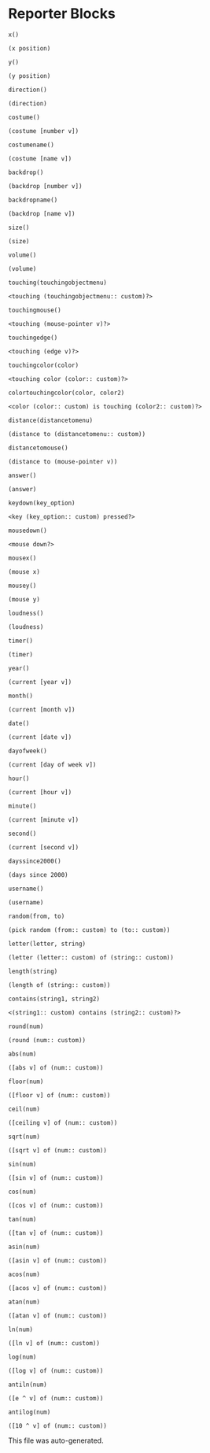 # Reporter Blocks
```goboscript
x()
```
```blocks
(x position)
```
```goboscript
y()
```
```blocks
(y position)
```
```goboscript
direction()
```
```blocks
(direction)
```
```goboscript
costume()
```
```blocks
(costume [number v])
```
```goboscript
costumename()
```
```blocks
(costume [name v])
```
```goboscript
backdrop()
```
```blocks
(backdrop [number v])
```
```goboscript
backdropname()
```
```blocks
(backdrop [name v])
```
```goboscript
size()
```
```blocks
(size)
```
```goboscript
volume()
```
```blocks
(volume)
```
```goboscript
touching(touchingobjectmenu)
```
```blocks
<touching (touchingobjectmenu:: custom)?>
```
```goboscript
touchingmouse()
```
```blocks
<touching (mouse-pointer v)?>
```
```goboscript
touchingedge()
```
```blocks
<touching (edge v)?>
```
```goboscript
touchingcolor(color)
```
```blocks
<touching color (color:: custom)?>
```
```goboscript
colortouchingcolor(color, color2)
```
```blocks
<color (color:: custom) is touching (color2:: custom)?>
```
```goboscript
distance(distancetomenu)
```
```blocks
(distance to (distancetomenu:: custom))
```
```goboscript
distancetomouse()
```
```blocks
(distance to (mouse-pointer v))
```
```goboscript
answer()
```
```blocks
(answer)
```
```goboscript
keydown(key_option)
```
```blocks
<key (key_option:: custom) pressed?>
```
```goboscript
mousedown()
```
```blocks
<mouse down?>
```
```goboscript
mousex()
```
```blocks
(mouse x)
```
```goboscript
mousey()
```
```blocks
(mouse y)
```
```goboscript
loudness()
```
```blocks
(loudness)
```
```goboscript
timer()
```
```blocks
(timer)
```
```goboscript
year()
```
```blocks
(current [year v])
```
```goboscript
month()
```
```blocks
(current [month v])
```
```goboscript
date()
```
```blocks
(current [date v])
```
```goboscript
dayofweek()
```
```blocks
(current [day of week v])
```
```goboscript
hour()
```
```blocks
(current [hour v])
```
```goboscript
minute()
```
```blocks
(current [minute v])
```
```goboscript
second()
```
```blocks
(current [second v])
```
```goboscript
dayssince2000()
```
```blocks
(days since 2000)
```
```goboscript
username()
```
```blocks
(username)
```
```goboscript
random(from, to)
```
```blocks
(pick random (from:: custom) to (to:: custom))
```
```goboscript
letter(letter, string)
```
```blocks
(letter (letter:: custom) of (string:: custom))
```
```goboscript
length(string)
```
```blocks
(length of (string:: custom))
```
```goboscript
contains(string1, string2)
```
```blocks
<(string1:: custom) contains (string2:: custom)?>
```
```goboscript
round(num)
```
```blocks
(round (num:: custom))
```
```goboscript
abs(num)
```
```blocks
([abs v] of (num:: custom))
```
```goboscript
floor(num)
```
```blocks
([floor v] of (num:: custom))
```
```goboscript
ceil(num)
```
```blocks
([ceiling v] of (num:: custom))
```
```goboscript
sqrt(num)
```
```blocks
([sqrt v] of (num:: custom))
```
```goboscript
sin(num)
```
```blocks
([sin v] of (num:: custom))
```
```goboscript
cos(num)
```
```blocks
([cos v] of (num:: custom))
```
```goboscript
tan(num)
```
```blocks
([tan v] of (num:: custom))
```
```goboscript
asin(num)
```
```blocks
([asin v] of (num:: custom))
```
```goboscript
acos(num)
```
```blocks
([acos v] of (num:: custom))
```
```goboscript
atan(num)
```
```blocks
([atan v] of (num:: custom))
```
```goboscript
ln(num)
```
```blocks
([ln v] of (num:: custom))
```
```goboscript
log(num)
```
```blocks
([log v] of (num:: custom))
```
```goboscript
antiln(num)
```
```blocks
([e ^ v] of (num:: custom))
```
```goboscript
antilog(num)
```
```blocks
([10 ^ v] of (num:: custom))
```
This file was auto-generated.
